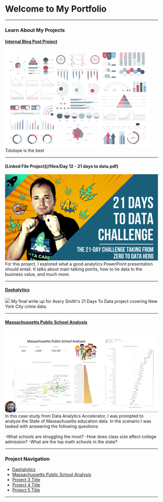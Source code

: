 # Welcome to My Portfolio

---

### Learn About My Projects

#### [Internal Blog Post Project](/bank)
<img src="images/dummy_thumbnail.jpg?raw=true"/>
Tolulope is the best

---
#### [Linked File Project](/files/Day 12 - 21 days to data.pdf)
<img src="images/21 Days To Data Challenge.png?raw=true"/>
For this project, I explored what a good analytics PowerPoint presentation should entail. It talks about main talking points, how to tie data to the business value, and much more. 

---
#### [Dashalytics](https://www.linkedin.com/pulse/dashalytics-vincen-dailey-urcjc/)
[<img src="Dashalytics.Cover.png?raw=true"/>](https://www.linkedin.com/pulse/what-i-learned-21-days-data-avery-smith)
My final write up for Avery Smith's 21 Days To Data project covering New York City crime data. 


---
#### [Massachussetts Public School Analysis](https://www.linkedin.com/feed/update/urn:li:activity:7128767505778556928/)
[<img src="images/MPSA.Cover.png?raw=true"/>](https://www.linkedin.com/pulse/what-i-learned-21-days-data-avery-smith)
In this case study from Data Analytics Accelerator, I was prompted to analyze the State of Massachusetts education data. In the scenario I was tasked with answering the following questions:
<br><br>
-What schools are struggling the most?
-How does class size affect college admission?
-What are the top math schools in the state? 

---

### Project Navigation

- [Dashalytics](https://www.linkedin.com/pulse/dashalytics-vincen-dailey-urcjc/)
- [Massachussetts Public School Analysis](https://www.linkedin.com/feed/update/urn:li:activity:7128767505778556928/)
- [Project 3 Title](http://example.com/)
- [Project 4 Title](http://example.com/)
- [Project 5 Title](http://example.com/)

---




